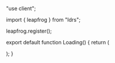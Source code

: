 "use client";

import { leapfrog } from "ldrs";

leapfrog.register();

export default function Loading() {
  return (
    <div className="min-h-screen flex items-center justify-center">
      <l-leapfrog size="40" speed="2.5" color="black"></l-leapfrog>
    </div>
  );
}
